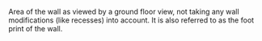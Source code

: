 Area of the wall as viewed by a ground floor view, not taking any wall modifications (like recesses) into account. It is also referred to as the foot print of the wall.